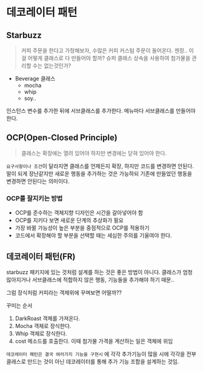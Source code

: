 # 데코레이터 패턴

## Starbuzz
> 커피 주문을 한다고 가정해보자, 수많은 커피 커스텀 주문이 들어온다. 젠장.. 이걸 어떻게 클래스로 다 만들어야 할까?
> 슈퍼 클래스 상속을 사용하여 첨가물을 관리할 수는 없는것인가?

- Beverage 클래스
  - mocha
  - whip
  - soy..

인스턴스 변수를 추가한 뒤에 서브클래스를 추가한다. 메뉴마다 서브클래스를 만들어야 한다.

## OCP(Open-Closed Principle)
> 클래스는 확장에는 열려 있어야 하지만 변경에는 닫혀 있어야 한다.

`요구사항이나 조건`이 달라지면 클래스를 언제든지 확장, 하지만 코드를 변경하면 안된다. 말이 되게 장난같지만 새로운 행동을 추가하는 것은 가능하되 기존에 
만들었던 행동을 변경하면 안된다는 의미이다.

### OCP를 잘지키는 방법

- OCP를 준수하는 객체지향 디자인은 시간을 갈아넣어야 함
- OCP를 지키다 보면 새로운 단계의 추상화가 필요
- 가장 바뀔 가능성이 높은 부분을 중점적으로 OCP를 적용하기
- 코드에서 확장해야 할 부분을 선택할 때는 세심한 주의를 기울여야 한다.

## 데코레이터 패턴(FR)
starbuzz 패키지에 있는 것처럼 설계를 하는 것은 좋은 방법이 아니다. 클래스가 엄청 많아지거나 서브클래스에 적합하지 않은 행동, 기능들을 추가해야 하기 때문..

그럼 장식처럼 커피라는 객체위에 꾸며보면 어떨까??

꾸미는 순서
1. DarkRoast 객체를 가져온다.
2. Mocha 객체로 장식한다.
3. Whip 객체로 장식한다.
4. cost 메소드를 호출한다. 이때 첨가물 가격을 계산하는 일은 객체에 위임

`데코레이터 패턴은 결국 여러가지 기능을 구현시` 에 각각 추가기능이 많을 시에 각각을 전부 클래스로 만드는 것이 아닌 데코레이터를 통해 추가 기능 조합을 설계하는 것임.


